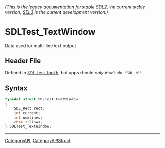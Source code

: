 ###### (This is the legacy documentation for stable SDL2, the current stable version; [SDL3](https://wiki.libsdl.org/SDL3/) is the current development version.)
# SDLTest_TextWindow

Data used for multi-line text output

## Header File

Defined in [SDL_test_font.h](https://github.com/libsdl-org/SDL/blob/SDL2/include/SDL_test_font.h), but apps should _only_ `#include "SDL.h"`!

## Syntax

```c
typedef struct SDLTest_TextWindow
{
    SDL_Rect rect;
    int current;
    int numlines;
    char **lines;
} SDLTest_TextWindow;
```

----
[CategoryAPI](CategoryAPI), [CategoryAPIStruct](CategoryAPIStruct)

